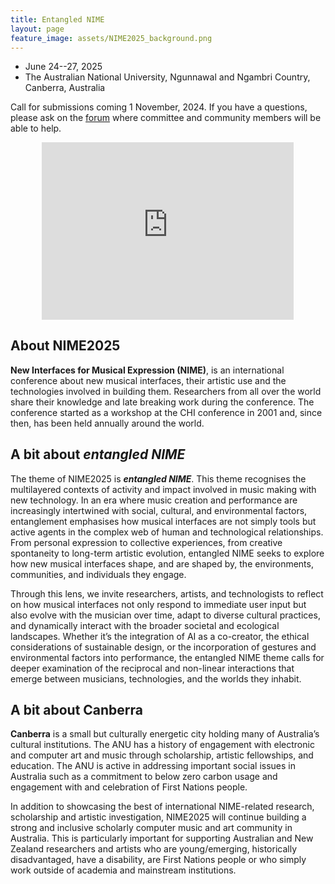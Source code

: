 ```yaml
---
title: Entangled NIME
layout: page
feature_image: assets/NIME2025_background.png
---
```


- June 24--27, 2025 
- The Australian National University, Ngunnawal and Ngambri Country, Canberra, Australia

Call for submissions coming 1 November, 2024. If you have a questions, please ask on the [forum](https://forum.nime.org) where committee and community members will be able to help. 

<div style="position: relative; padding-bottom: 56.25%; height: 0; overflow: hidden; width: 80%; margin: 0 auto;">
  <iframe src="https://www.youtube.com/embed/O9L2ZYHiMjY" style="position: absolute; top: 0; left: 0; width: 100%; height: 100%;" frameborder="0" allow="accelerometer; autoplay; clipboard-write; encrypted-media; gyroscope; picture-in-picture" allowfullscreen></iframe>
</div>

## About NIME2025

**New Interfaces for Musical Expression (NIME)**, is an international conference about new musical interfaces, their artistic use and the technologies involved in building them. Researchers from all over the world share their knowledge and late breaking work during the conference. The conference started as a workshop at the CHI conference in 2001 and, since then, has been held annually around the world.

## A bit about _entangled NIME_

The theme of NIME2025 is _**­entangled NIME**_. This theme recognises the multilayered contexts of activity and impact involved in music making with new technology. In an era where music creation and performance are increasingly intertwined with social, cultural, and environmental factors, entanglement emphasises how musical interfaces are not simply tools but active agents in the complex web of human and technological relationships. From personal expression to collective experiences, from creative spontaneity to long-term artistic evolution, entangled NIME seeks to explore how new musical interfaces shape, and are shaped by, the environments, communities, and individuals they engage.
 
Through this lens, we invite researchers, artists, and technologists to reflect on how musical interfaces not only respond to immediate user input but also evolve with the musician over time, adapt to diverse cultural practices, and dynamically interact with the broader societal and ecological landscapes. Whether it’s the integration of AI as a co-creator, the ethical considerations of sustainable design, or the incorporation of gestures and environmental factors into performance, the entangled NIME theme calls for deeper examination of the reciprocal and non-linear interactions that emerge between musicians, technologies, and the worlds they inhabit.

## A bit about Canberra

**Canberra** is a small but culturally energetic city holding many of Australia’s cultural institutions. The ANU has a history of engagement with electronic and computer art and music through scholarship, artistic fellowships, and education. The ANU is active in addressing important social issues in Australia such as a commitment to below zero carbon usage and engagement with and celebration of First Nations people.

In addition to showcasing the best of international NIME-related research, scholarship and artistic investigation, NIME2025 will continue building a strong and inclusive scholarly computer music and art community in Australia. This is particularly important for supporting Australian and New Zealand researchers and artists who are young/emerging, historically disadvantaged, have a disability, are First Nations people or who simply work outside of academia and mainstream institutions.
